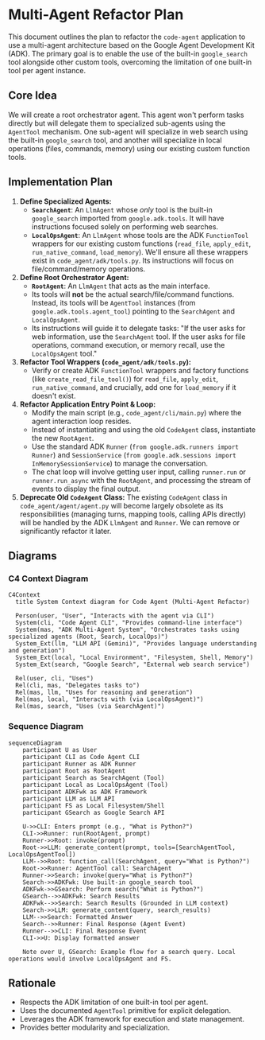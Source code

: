 # Multi-Agent Refactor Plan

This document outlines the plan to refactor the `code-agent` application to use a multi-agent architecture based on the Google Agent Development Kit (ADK). The primary goal is to enable the use of the built-in `google_search` tool alongside other custom tools, overcoming the limitation of one built-in tool per agent instance.

## Core Idea

We will create a root orchestrator agent. This agent won't perform tasks directly but will delegate them to specialized sub-agents using the `AgentTool` mechanism. One sub-agent will specialize in web search using the built-in `google_search` tool, and another will specialize in local operations (files, commands, memory) using our existing custom function tools.

## Implementation Plan

1.  **Define Specialized Agents:**
    *   **`SearchAgent`**: An `LlmAgent` whose *only* tool is the built-in `google_search` imported from `google.adk.tools`. It will have instructions focused solely on performing web searches.
    *   **`LocalOpsAgent`**: An `LlmAgent` whose tools are the ADK `FunctionTool` wrappers for our existing custom functions (`read_file`, `apply_edit`, `run_native_command`, `load_memory`). We'll ensure all these wrappers exist in `code_agent/adk/tools.py`. Its instructions will focus on file/command/memory operations.
2.  **Define Root Orchestrator Agent:**
    *   **`RootAgent`**: An `LlmAgent` that acts as the main interface.
    *   Its tools will **not** be the actual search/file/command functions. Instead, its tools will be `AgentTool` instances (from `google.adk.tools.agent_tool`) pointing to the `SearchAgent` and `LocalOpsAgent`.
    *   Its instructions will guide it to delegate tasks: "If the user asks for web information, use the `SearchAgent` tool. If the user asks for file operations, command execution, or memory recall, use the `LocalOpsAgent` tool."
3.  **Refactor Tool Wrappers (`code_agent/adk/tools.py`):**
    *   Verify or create ADK `FunctionTool` wrappers and factory functions (like `create_read_file_tool()`) for `read_file`, `apply_edit`, `run_native_command`, and crucially, add one for `load_memory` if it doesn't exist.
4.  **Refactor Application Entry Point & Loop:**
    *   Modify the main script (e.g., `code_agent/cli/main.py`) where the agent interaction loop resides.
    *   Instead of instantiating and using the old `CodeAgent` class, instantiate the new `RootAgent`.
    *   Use the standard ADK `Runner` (`from google.adk.runners import Runner`) and `SessionService` (`from google.adk.sessions import InMemorySessionService`) to manage the conversation.
    *   The chat loop will involve getting user input, calling `runner.run` or `runner.run_async` with the `RootAgent`, and processing the stream of events to display the final output.
5.  **Deprecate Old `CodeAgent` Class:** The existing `CodeAgent` class in `code_agent/agent/agent.py` will become largely obsolete as its responsibilities (managing turns, mapping tools, calling APIs directly) will be handled by the ADK `LlmAgent` and `Runner`. We can remove or significantly refactor it later.

## Diagrams

### C4 Context Diagram

```mermaid
C4Context
  title System Context diagram for Code Agent (Multi-Agent Refactor)

  Person(user, "User", "Interacts with the agent via CLI")
  System(cli, "Code Agent CLI", "Provides command-line interface")
  System(mas, "ADK Multi-Agent System", "Orchestrates tasks using specialized agents (Root, Search, LocalOps)")
  System_Ext(llm, "LLM API (Gemini)", "Provides language understanding and generation")
  System_Ext(local, "Local Environment", "Filesystem, Shell, Memory")
  System_Ext(search, "Google Search", "External web search service")

  Rel(user, cli, "Uses")
  Rel(cli, mas, "Delegates tasks to")
  Rel(mas, llm, "Uses for reasoning and generation")
  Rel(mas, local, "Interacts with (via LocalOpsAgent)")
  Rel(mas, search, "Uses (via SearchAgent)")
```

### Sequence Diagram

```mermaid
sequenceDiagram
    participant U as User
    participant CLI as Code Agent CLI
    participant Runner as ADK Runner
    participant Root as RootAgent
    participant Search as SearchAgent (Tool)
    participant Local as LocalOpsAgent (Tool)
    participant ADKFwk as ADK Framework
    participant LLM as LLM API
    participant FS as Local Filesystem/Shell
    participant GSearch as Google Search API

    U->>CLI: Enters prompt (e.g., "What is Python?")
    CLI->>Runner: run(RootAgent, prompt)
    Runner->>Root: invoke(prompt)
    Root->>LLM: generate_content(prompt, tools=[SearchAgentTool, LocalOpsAgentTool])
    LLM-->>Root: function_call(SearchAgent, query="What is Python?")
    Root->>Runner: AgentTool call: SearchAgent
    Runner->>Search: invoke(query="What is Python?")
    Search->>ADKFwk: Use built-in google_search tool
    ADKFwk->>GSearch: Perform search("What is Python?")
    GSearch-->>ADKFwk: Search Results
    ADKFwk-->>Search: Search Results (Grounded in LLM context)
    Search->>LLM: generate_content(query, search_results)
    LLM-->>Search: Formatted Answer
    Search-->>Runner: Final Response (Agent Event)
    Runner-->>CLI: Final Response Event
    CLI->>U: Display formatted answer

    Note over U, GSearch: Example flow for a search query. Local operations would involve LocalOpsAgent and FS.

```

## Rationale

*   Respects the ADK limitation of one built-in tool per agent.
*   Uses the documented `AgentTool` primitive for explicit delegation.
*   Leverages the ADK framework for execution and state management.
*   Provides better modularity and specialization. 